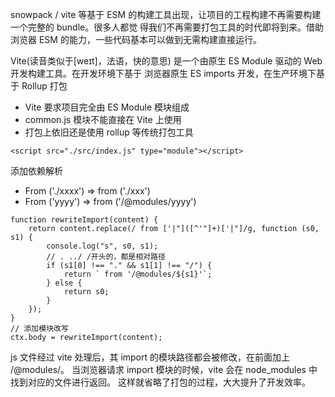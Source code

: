 snowpack / vite 等基于 ESM 的构建⼯具出现，让项⽬的⼯程构建不再需要构建⼀个完整的 bundle。很多⼈都觉
得我们不再需要打包⼯具的时代即将到来。借助浏览器 ESM 的能⼒，⼀些代码基本可以做到⽆需构建直接运⾏。

Vite(读⾳类似于[weɪt]，法语，快的意思) 是⼀个由原⽣ ES Module 驱动的 Web 开发构建⼯具。在开发环境下基于
浏览器原⽣ ES imports 开发，在⽣产环境下基于 Rollup 打包

- Vite 要求项⽬完全由 ES Module 模块组成
- common.js 模块不能直接在 Vite 上使⽤
- 打包上依旧还是使⽤ rollup 等传统打包⼯具

```
<script src="./src/index.js" type="module"></script>
```

添加依赖解析
- From ('./xxxx') => from ('./xxx')
- From ('yyyy') => from ('/@modules/yyyy')
```
function rewriteImport(content) {
    return content.replace(/ from ['|"]([^'"]+)['|"]/g, function (s0, s1) {
        console.log("s", s0, s1);
        // . ../ /开头的，都是相对路径
        if (s1[0] !== "." && s1[1] !== "/") {
            return ` from '/@modules/${s1}'`;
        } else {
            return s0;
        }
    });
}
// 添加模块改写
ctx.body = rewriteImport(content);
```

js 文件经过 vite 处理后，其 import 的模块路径都会被修改，在前面加上 /@modules/。
当浏览器请求 import 模块的时候，vite 会在 node_modules 中找到对应的文件进行返回。
这样就省略了打包的过程，大大提升了开发效率。
